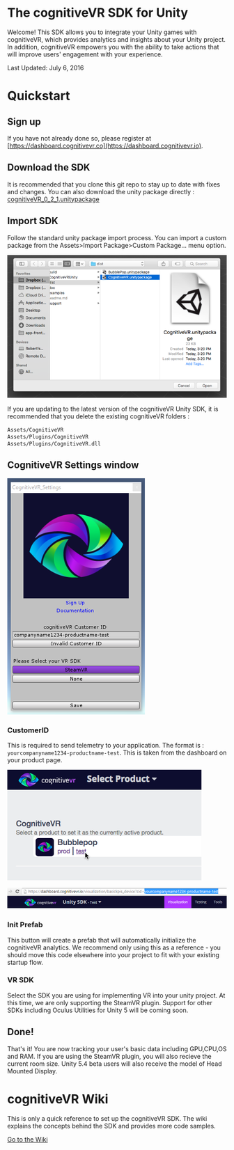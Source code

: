 The cognitiveVR SDK for Unity
=========
Welcome!  This SDK allows you to integrate your Unity games with cognitiveVR, which provides analytics and insights about your Unity project.  In addition, cognitiveVR empowers you with the ability to take actions that will improve users' engagement with your experience.

Last Updated: July 6, 2016

Quickstart
=========
## Sign up
If you have not already done so, please register at
[https://dashboard.cognitivevr.co](https://dashboard.cognitivevr.io).

## Download the SDK
It is recommended that you clone this git repo to stay up to date with fixes and changes. You can also download the unity package directly : [cognitiveVR_0_2_1.unitypackage](https://github.com/CognitiveVR/cvr-sdk-unity/raw/master/dist/CognitiveVR_0_2_1.unitypackage)

## Import SDK
Follow the standard unity package import process. You can import a custom package from the Assets>Import Package>Custom Package... menu option.

![Importing the Custom Package for the cognitiveVR SDK](doc/25_import_custom_package_bubblepop.png)

If you are updating to the latest version of the cognitiveVR Unity SDK, it is recommended that you delete the existing cognitiveVR folders :
```
Assets/CognitiveVR
Assets/Plugins/CognitiveVR
Assets/Plugins/CognitiveVR.dll
```

## CognitiveVR Settings window
![cognitiveVR Settings Popup](doc/init_window.PNG)

### CustomerID
This is required to send telemetry to your application. The format is : ```yourcompanyname1234-productname-test```. This is taken from the dashboard on your product page.

![cognitiveVR Product Page](doc/13_cognitivevr_choose_product.png)


![cognitiveVR Customer ID](doc/customer_id.PNG)

### Init Prefab
This button will create a prefab that will automatically initialize the cognitiveVR analytics. We recommend only using this as a reference - you should move this code elsewhere into your project to fit with your existing startup flow.

### VR SDK
Select the SDK you are using for implementing VR into your unity project. At this time, we are only supporting the SteamVR plugin. Support for other SDKs including Oculus Utilities for Unity 5 will be coming soon.

## Done!
That's it! You are now tracking your user's basic data including GPU,CPU,OS and RAM. If you are using the SteamVR plugin, you will also recieve the current room size. Unity 5.4 beta users will also receive the model of Head Mounted Display.


cognitiveVR Wiki
=========
This is only a quick reference to set up the cognitiveVR SDK. The wiki explains the concepts behind the SDK and provides more code samples.

[Go to the Wiki](https://github.com/CognitiveVR/cvr-sdk-unity/wiki)